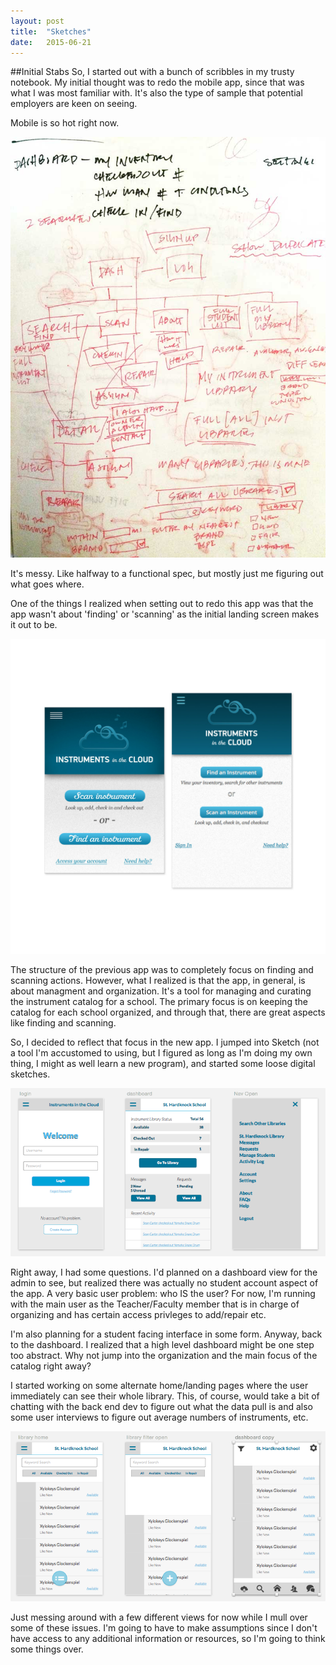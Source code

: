 ```yaml
---
layout: post
title:  "Sketches"
date:   2015-06-21
---
```


##Initial Stabs
So, I started out with a bunch of scribbles in my trusty notebook. My initial thought was to redo the mobile app, since that was what I was most familiar with. It's also the type of sample that potential employers are keen on seeing.

Mobile is so hot right now.

![sketches for mobile app](/img/sketch-mobile.jpg)

It's messy. Like halfway to a functional spec, but mostly just me figuring out what goes where.

One of the things I realized when setting out to redo this app was that the app wasn't about 'finding' or 'scanning' as the initial landing screen makes it out to be.

![initial landing screen](/img/old-landing.jpg)

The structure of the previous app was to completely focus on finding and scanning actions. However, what I realized is that the app, in general, is about managment and organization. It's a tool for managing and curating the instrument catalog for a school. The primary focus is on keeping the catalog for each school organized, and through that, there are great aspects like finding and scanning.

So, I decided to reflect that focus in the new app. I jumped into Sketch (not a tool I'm accustomed to using, but I figured as long as I'm doing my own thing, I might as well learn a new program), and started some loose digital sketches.

![initial landing screen](/img/wires-1.png)

Right away, I had some questions. I'd planned on a dashboard view for the admin to see, but realized there was actually no student account aspect of the app. A very basic user problem: who IS the user? For now, I'm running with the main user as the Teacher/Faculty member that is in charge of organizing and has certain access privleges to add/repair etc.

I'm also planning for a student facing interface in some form. Anyway, back to the dashboard. I realized that a high level dashboard might be one step too abstract. Why not jump into the organization and the main focus of the catalog right away?

I started working on some alternate home/landing pages where the user immediately can see their whole library. This, of course, would take a bit of chatting with the back end dev to figure out what the data pull is and also some user interviews to figure out average numbers of instruments, etc.

![initial landing screen](/img/wires-2.png)

Just messing around with a few different views for now while I mull over some of these issues. I'm going to have to make assumptions since I don't have access to any additional information or resources, so I'm going to think some things over.
